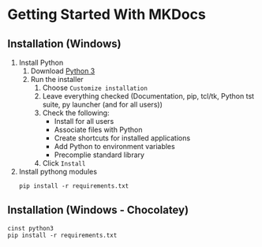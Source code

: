 # Getting Started With MKDocs

## Installation (Windows)

1. Install Python
    1. Download [Python 3](https://www.python.org/downloads/)
    1. Run the installer
        1. Choose `Customize installation`
        1. Leave everything checked (Documentation, pip, tcl/tk, Python tst suite, py launcher (and for all users))
        1. Check the following:
            * Install for all users
            * Associate files with Python
            * Create shortcuts for installed applications
            * Add Python to environment variables
            * Precomplie standard library
        1. Click `Install`
1. Install pythong modules
    ```
    pip install -r requirements.txt
    ```

## Installation (Windows - Chocolatey)

```
cinst python3
pip install -r requirements.txt
```

